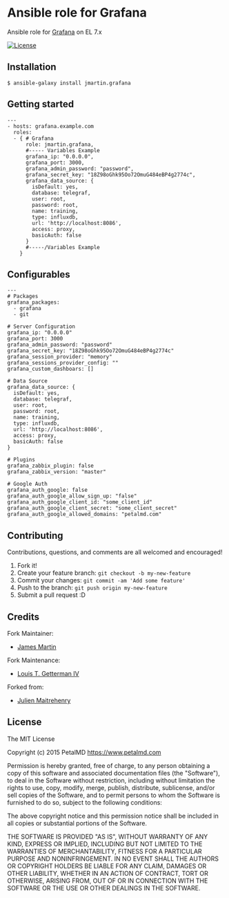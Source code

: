# Ansible role for Grafana

Ansible role for [Grafana](http://grafana.org/) on EL 7.x

[![License](http://img.shields.io/:license-mit-blue.svg)](http://doge.mit-license.org)

## Installation
```
$ ansible-galaxy install jmartin.grafana
```

## Getting started
```
---
- hosts: grafana.example.com
  roles:
  - { # Grafana
      role: jmartin.grafana,
      #----- Variables Example
      grafana_ip: "0.0.0.0",
      grafana_port: 3000,
      grafana_admin_password: "password",
      grafana_secret_key: "18Z98oGhk95Oo72OmuG484eBP4g2774c",
      grafana_data_source: {
        isDefault: yes,
        database: telegraf,
        user: root,
        password: root,
        name: training,
        type: influxdb,
        url: 'http://localhost:8086',
        access: proxy,
        basicAuth: false
      }
      #-----/Variables Example
    }
```

## Configurables
```
---
# Packages
grafana_packages:
  - grafana
  - git

# Server Configuration
grafana_ip: "0.0.0.0"
grafana_port: 3000
grafana_admin_password: "password"
grafana_secret_key: "18Z98oGhk95Oo72OmuG484eBP4g2774c"
grafana_session_provider: "memory"
grafana_sessions_provider_config: ""
grafana_custom_dashboars: []

# Data Source
grafana_data_source: {
  isDefault: yes,
  database: telegraf,
  user: root,
  password: root,
  name: training,
  type: influxdb,
  url: 'http://localhost:8086',
  access: proxy,
  basicAuth: false
}

# Plugins
grafana_zabbix_plugin: false
grafana_zabbix_version: "master"

# Google Auth
grafana_auth_google: false
grafana_auth_google_allow_sign_up: "false"
grafana_auth_google_client_id: "some_client_id"
grafana_auth_google_client_secret: "some_client_secret"
grafana_auth_google_allowed_domains: "petalmd.com"
```

## Contributing
Contributions, questions, and comments are all welcomed and encouraged!

1. Fork it!
2. Create your feature branch: `git checkout -b my-new-feature`
3. Commit your changes: `git commit -am 'Add some feature'`
4. Push to the branch: `git push origin my-new-feature`
5. Submit a pull request :D

## Credits
Fork Maintainer:
- [James Martin](https://github.com/jsmartin)

Fork Maintenance:
- [Louis T. Getterman IV](https://github.com/LTGIV)

Forked from:
- [Julien Maitrehenry](https://github.com/jmaitrehenry)

## License

The MIT License

Copyright (c) 2015 PetalMD https://www.petalmd.com

Permission is hereby granted, free of charge, to any person obtaining a copy
of this software and associated documentation files (the "Software"), to deal
in the Software without restriction, including without limitation the rights
to use, copy, modify, merge, publish, distribute, sublicense, and/or sell
copies of the Software, and to permit persons to whom the Software is
furnished to do so, subject to the following conditions:

The above copyright notice and this permission notice shall be included in
all copies or substantial portions of the Software.

THE SOFTWARE IS PROVIDED "AS IS", WITHOUT WARRANTY OF ANY KIND, EXPRESS OR
IMPLIED, INCLUDING BUT NOT LIMITED TO THE WARRANTIES OF MERCHANTABILITY,
FITNESS FOR A PARTICULAR PURPOSE AND NONINFRINGEMENT. IN NO EVENT SHALL THE
AUTHORS OR COPYRIGHT HOLDERS BE LIABLE FOR ANY CLAIM, DAMAGES OR OTHER
LIABILITY, WHETHER IN AN ACTION OF CONTRACT, TORT OR OTHERWISE, ARISING FROM,
OUT OF OR IN CONNECTION WITH THE SOFTWARE OR THE USE OR OTHER DEALINGS IN
THE SOFTWARE.
